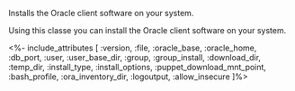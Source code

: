 Installs the Oracle client software on your system.

Using this classe you can install the Oracle client software on your system.

<%- include_attributes [
  :version,
  :file,
  :oracle_base,
  :oracle_home,
  :db_port,
  :user,
  :user_base_dir,
  :group,
  :group_install,
  :download_dir,
  :temp_dir,
  :install_type,
  :install_options,
  :puppet_download_mnt_point,
  :bash_profile,
  :ora_inventory_dir,
  :logoutput,
  :allow_insecure
]%>
